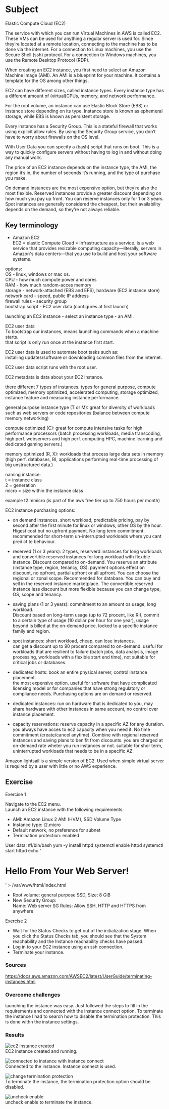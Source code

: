 # Subject
Elastic Compute Cloud (EC2)  

The service with which you can run Virtual Machines in AWS is called EC2. These VMs can be used for anything a regular server is used for. Since they’re located at a remote location, connecting to the machine has to be done via the internet. For a connection to Linux machines, you use the Secure Shell (ssh) protocol. For a connection to Windows machines, you use the Remote Desktop Protocol (RDP).  

When creating an EC2 instance, you first need to select an Amazon Machine Image (AMI). An AMI is a blueprint for your machine. It contains a template for the OS among other things.  

EC2 can have different sizes, called instance types. Every instance type has a different amount of (virtual)CPUs, memory, and network performance.  

For the root volume, an instance can use Elastic Block Store (EBS) or Instance store depending on its type. Instance store is known as ephemeral storage, while EBS is known as persistent storage.  

Every instance has a Security Group. This is a stateful firewall that works using explicit allow rules. By using the Security Group service, you don’t have to worry about firewalls on the OS level.  

With User Data you can specify a (bash) script that runs on boot. This is a way to quickly configure servers without having to log in and without doing any manual work.  

The price of an EC2 instance depends on the instance type, the AMI, the region it’s in, the number of seconds it’s running, and the type of purchase you make.  

On demand instances are the most expensive option, but they’re also the most flexible.
Reserved instances provide a greater discount depending on how much you pay up front. You can reserve instances only for 1 or 3 years.
Spot instances are generally considered the cheapest, but their availability depends on the demand, so they’re not always reliable.


## Key terminology
- Amazon EC2  
EC2 = elastic Compute Cloud = Infrastructure as a service. 
Is a web service that provides resizable computing capacity—literally, servers in Amazon's data centers—that you use to build and host your software systems.  

options:   
OS - linux, windows or mac os.  
CPU - how much compute power and cores  
RAM - how much random-acces memory  
storage - network-attached (EBS and EFS), hardware (EC2 instance store)  
network card - speed, public IP address  
firewall rules - security group  
bootstrap script -  EC2 user data (configures at first launch)  

launching an EC2 instance - select an instance type - an AMI.

EC2 user data  
To bootstrap our instances, means launching commands when a machine starts.  
that script is only run once at the instance first start.  

EC2 user data is used to automate boot tasks such as:  
installing updates/software or downloading common files from the internet.  

EC2 user data script runs with the root user.  

EC2 metadata is data about your EC2 instance. 

there different 7 types of instances. types for general purpose, compute optimized, memory optimized, accelerated computing, storage optimized, instance feature and measuring instance performance.  

general purpose instance type (T or M): great for diversity of workloads such as web servers or code repositories (balance between compute memory networking)  

compute optimized (C): great for compute intensive tasks for high performance processors (batch processing workloads, media transcoding, high perf. webservers and high perf. computing HPC, machine learning and dedicated gaming servers.)  

memory optimized (R, X): workloads that process large data sets in memory (high perf. databases, BI, applications performing real-time processing of big unstructured data.)

naming instance:  
t = instance class  
2 = generation  
micro = size within the instance class

example t2.mmicro (is part of the aws free tier up to 750 hours per month)

EC2 instance purchasing options:  
- on demand instances. short workload, predictable pricing, pay by second after the first minute for linux or windows, other OS by the hour. Higest cost but no upfront payment. No long term commitment. recommended for short-term un-interrupted workloads where you cant predict te behaviour.  

- reserved (1 or 3 years): 2 types, reserverd instances for long workloads and convertible reserved instances for long workload with flexible instance. Discount compared to on-demand. You reserve an attribute (instance type, region, tenancy, OS). payment options effect on discount, no opfront, partial upfront or all upfront. You can choose the regional or zonal scope. Recommended for database. You can buy and sell in the reserved instance marketplace. The convertible reserved instance less discount but more flexible because you can change type, OS, scope and tenancy.  

- saving plans (1 or 3 years): commitment to an amount os usage, long workload.  
Discount based on long-term usage (up to 72 procent, like RI), commit to a certain type of usage (10 dollar per hour for one year), usage beyond is billed at the on-demand price. locked to a specific instance family and region.  

- spot instances: short workload, cheap, can lose instances.  
can get a discount up to 90 procent compared to on-demand. useful for workloads that are resilient to failure (batch jobs, data analysis, image processing, workloads with a flexible start end time), not suitable for critical jobs or databases.  

- dedicated hosts: book an entire physical server, control instance placement.  
the most expensive option. useful for software that have complicated licensing model or for companies that have strong regulatory or compliance needs. Purchasing options are on demand or reserved.  

- dedicated instances: run on hardware that is dedicated to you, may share hardware with other instances in same account, no control over instance placement. 

- capacity reservations: reserve capacity in a specific AZ for any duration.  
you always have acces to ec2 capacity when you need it. No time commitment (create/cancel anytime). Combine with regional reserved instances and saving plans to benifit from discounts. you are charged at on-demand rate wheter you run instances or not. suitable for shor term, uninterrupted workloads that needs to be in a specific AZ.  

Amazon lightsail is a simple version of EC2. Used when simple virtual server is required by a user with little or no AWS experience.

## Exercise
Exercise 1  

Navigate to the EC2 menu.  
Launch an EC2 instance with the following requirements:  
- AMI: Amazon Linux 2 AMI (HVM), SSD Volume Type  
- Instance type: t2.micro  
- Default network, no preference for subnet  
- Termination protection: enabled  

User data:
#!/bin/bash
 yum -y install httpd
systemctl enable httpd
systemctl start httpd
 echo '<html><h1>Hello From Your Web Server!</h1></html>' >   /var/www/html/index.html  

- Root volume: general purpose SSD, Size: 8 GiB  
- New Security Group:  
Name: Web server SG
Rules: Allow SSH, HTTP and HTTPS from anywhere

Exercise 2
- Wait for the Status Checks to get out of the initialization stage. When you click the Status Checks tab, you should see that the System reachability and the Instance reachability checks have passed.  
- Log in to your EC2 instance using an ssh connection.
- Terminate your instance.

### Sources
https://docs.aws.amazon.com/AWSEC2/latest/UserGuide/terminating-instances.html

### Overcome challenges
launching the instance was easy. Just followed the steps to fill in the requirements and connected with the instance connect option. To terminate the instance I had to search how to disable the termination protection. This is done withn the instance settings.

### Results  
![ec2 instance created](https://github.com/Techgrounds-Cloud-9/cloud-9-karimtouzani24/blob/75710020ecafe283afa203a47288555ef39b7ce4/00_includes/AWS/EC2/ec2e1a.png)  
EC2 instance created and running.  

![connected to instance with instance connect](https://github.com/Techgrounds-Cloud-9/cloud-9-karimtouzani24/blob/75710020ecafe283afa203a47288555ef39b7ce4/00_includes/AWS/EC2/ec2e1b.png)  
Connected to the instance. Instance connect is used.  

![change termination protection](https://github.com/Techgrounds-Cloud-9/cloud-9-karimtouzani24/blob/75710020ecafe283afa203a47288555ef39b7ce4/00_includes/AWS/EC2/ec2e1c.png)  
To terminate the instance, the termination protection option should be disabled.  

![uncheck enable](https://github.com/Techgrounds-Cloud-9/cloud-9-karimtouzani24/blob/75710020ecafe283afa203a47288555ef39b7ce4/00_includes/AWS/EC2/ec2e1d.png)  
uncheck enable to terminate the instance.  
